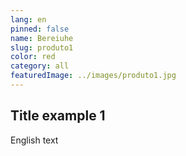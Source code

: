 ```yaml
---
lang: en
pinned: false
name: Bereiuhe
slug: produto1
color: red
category: all
featuredImage: ../images/produto1.jpg
---
```


## Title example 1

English text
